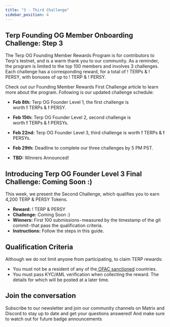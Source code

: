 ```yaml
---
title: "3 - Third Challenge"
sidebar_position: 4
---
```

## Terp Founding OG Member Onboarding Challenge: Step 3

The Terp OG Founding Member Rewards Program is for contributors to Terp's testnet, and is a warm thank you to our community. As a reminder, the program is limited to the top 100 members and involves 3 challenges. Each challenge has a corresponding reward, for a total of ! TERPs & ! PERSY, with bonuses of up to ! TERP & ! PERSY.

Check out our Founding Member Rewards First Challenge article to learn more about the program. Following is our updated challenge schedule:
- **Feb 8th:** Terp OG Founder Level 1, the first challenge is \
worth **!** TERPs & **!** PERSY.

- **Feb 15th:** Terp OG Founder Level 2, second challenge is \
worth **!** TERPs & **!** PERSYs.

- **Feb 22nd:** Terp OG Founder Level 3, third challenge is worth **!** TERPs & **!** PERSYs.

- **Feb 29th:** Deadline to complete our three challenges by 5 PM PST.

- **TBD:** Winners Announced!

## Introducing Terp OG Founder Level 3 Final Challenge: Coming Soon :)
This week, we present the Second Challenge, which qualifies you to earn 4,200 TERP & PERSY  Tokens.

- **Reward:** ! TERP & PERSY
- **Challenge:** Coming Soon :)
- **Winners:** First 100 submissions - measured by the timestamp of the git commit - that pass the qualification criteria.
- **Instructions:** Follow the steps in this guide.

## Qualification Criteria
Although we do not limit anyone from participating, to claim TERP rewards:
- You must not be a resident of any of the[ OFAC sanctioned](https://home.treasury.gov/policy-issues/office-of-foreign-assets-control-sanctions-programs-and-information) countries.
- You must pass KYC/AML verification when collecting the reward. The details for which will be posted at a later time.

## Join the conversation 
Subscribe to our newsletter and join our community channels on Matrix and Discord to stay up to date and get your questions answered! And make sure to watch out for future badge announcements